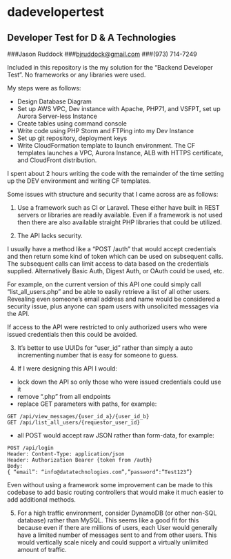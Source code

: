 # dadevelopertest
## Developer Test for D &amp; A Technologies

###Jason Ruddock
###bjruddock@gmail.com
###(973) 714-7249

Included in this repository is the my solution for the “Backend Developer Test”. No frameworks or any libraries were used.

My steps were as follows:

- Design Database Diagram
- Set up AWS VPC, Dev instance with Apache, PHP71, and VSFPT, set up Aurora Server-less Instance
- Create tables using command console
- Write code using PHP Storm and FTPing into my Dev Instance
- Set up git repository, deployment keys
- Write CloudFormation template to launch environment. The CF templates launches a VPC, Aurora Instance, ALB with HTTPS certificate, and CloudFront distribution.

I spent about 2 hours writing the code with the remainder of the time setting up the DEV environment and writing CF templates.



Some issues with structure and security that I came across are as follows:


1. Use a framework such as CI or Laravel. These either have built in REST servers or libraries are readily available. Even if a framework is not used then there are also available straight PHP libraries that could be utilized.


2. The API lacks security.

I usually have a method like a “POST /auth” that would accept credentials and then return some kind of token which can be used on subsequent calls. The subsequent calls can limit access to data based on the credentials supplied. Alternatively Basic Auth, Digest Auth, or OAuth could be used, etc.

For example, on the current version of this API one could simply call “list_all_users.php” and be able to easily retrieve a list of all other users. Revealing even someone’s email address and name would be considered a security issue, plus anyone can spam users with unsolicited messages via the API.

 If access to the API were restricted to only authorized users who were issued credentials then this could be avoided.


3. It’s better to use UUIDs for “user_id” rather than simply a auto incrementing number that is easy for someone to guess.


4. If I were designing this API I would:

- lock down the API so only those who were issued credentials could use it
- remove “.php” from all endpoints
- replace GET parameters with paths, for example:
```
GET /api/view_messages/{user_id_a}/{user_id_b}
GET /api/list_all_users/{requestor_user_id}
```

- all POST would accept raw JSON rather than form-data, for example:
```
POST /api/login
Header: Content-Type: application/json
Header: Authorization Bearer {token from /auth}
Body:
{ “email”: “info@datatechnologies.com”,”password”:”Test123”}
```

 Even without using a framework some improvement can be made to this codebase to add basic routing controllers that would make it much easier to add additional methods.


5. For a high traffic environment, consider DynamoDB (or other non-SQL database) rather than MySQL. This seems like a good fit for this because even if there are millions of users, each User would generally have a limited number of messages sent to and from other users. This would vertically scale nicely and could support a virtually unlimited amount of traffic.

